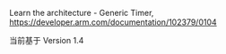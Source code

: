 
Learn the architecture - Generic Timer, https://developer.arm.com/documentation/102379/0104

当前基于 Version 1.4
